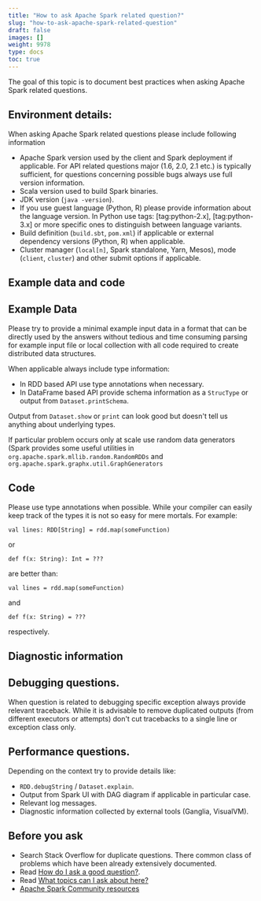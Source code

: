 ```yaml
---
title: "How to ask Apache Spark related question?"
slug: "how-to-ask-apache-spark-related-question"
draft: false
images: []
weight: 9978
type: docs
toc: true
---
```


The goal of this topic is to document best practices when asking Apache Spark related questions.

## Environment details:
When asking Apache Spark related questions please include following information

- Apache Spark version used by the client and Spark deployment if applicable. For API related questions major (1.6, 2.0, 2.1 etc.) is typically sufficient, for questions concerning possible bugs always use full version information.
- Scala version used to build Spark binaries.
- JDK version (`java -version`).
- If you use guest language (Python, R) please provide information about the language version. In Python use tags: [tag:python-2.x], [tag:python-3.x] or more specific ones to distinguish between language variants.
- Build definition (`build.sbt`, `pom.xml`) if applicable or external dependency versions (Python, R) when applicable.
- Cluster manager (`local[n]`, Spark standalone, Yarn, Mesos), mode (`client`, `cluster`) and other submit options if applicable.


## Example data and code
## Example Data 

Please try to provide a minimal example input data in a format that can be directly used by the answers without tedious and time consuming parsing for example input file or local collection with all code required to create distributed data structures. 

When applicable always include type information:

- In RDD based API use type annotations when necessary.
- In DataFrame based API provide schema information as a `StrucType` or output from `Dataset.printSchema`.

Output from `Dataset.show` or `print` can look good but doesn't tell us anything about underlying types.

If particular problem occurs only at scale use random data generators (Spark provides some useful utilities in `org.apache.spark.mllib.random.RandomRDDs` and `org.apache.spark.graphx.util.GraphGenerators`


## Code

Please use type annotations when possible. While your compiler can easily keep track of the types it is not so easy for mere mortals. For example:

    val lines: RDD[String] = rdd.map(someFunction)

or

    def f(x: String): Int = ???

are better than:

    val lines = rdd.map(someFunction)

and

    def f(x: String) = ???

respectively.




## Diagnostic information
## Debugging questions.

When question is related to debugging specific exception always provide relevant traceback. While it is advisable to remove duplicated outputs (from different executors or attempts) don't cut tracebacks to a single line or exception class only. 

## Performance questions.

Depending on the context try to provide details like:

- `RDD.debugString` / `Dataset.explain`.
- Output from Spark UI with DAG diagram if applicable in particular case.
- Relevant log messages.
- Diagnostic information collected by external tools (Ganglia, VisualVM).

## Before you ask
- Search Stack Overflow for duplicate questions. There common class of problems which have been already extensively documented.
- Read [How do I ask a good question?](https://stackoverflow.com/help/how-to-ask).
- Read [What topics can I ask about here?](https://stackoverflow.com/help/on-topic)
- [Apache Spark Community resources](https://spark.apache.org/community.html)


